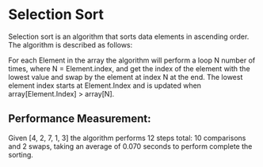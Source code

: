 # Selection Sort

Selection sort is an algorithm that sorts data elements in ascending order. The algorithm is described as follows:

For each Element in the array the algorithm will perform a loop N number of times, where N = Element.index, and get the index of the element with the lowest value and swap by the element at index N at the end. The lowest element index starts at Element.Index and is updated when array[Element.Index] > array[N].

## Performance Measurement:
Given [4, 2, 7, 1, 3] the algorithm performs 12 steps total: 10 comparisons and 2 swaps, taking an average of 0.070 seconds to perform complete the sorting.
